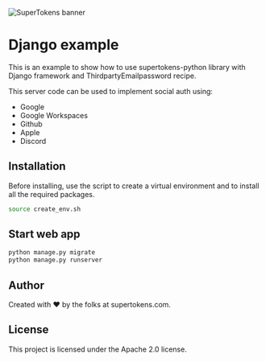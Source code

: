 ![SuperTokens banner](https://raw.githubusercontent.com/supertokens/supertokens-logo/master/images/Artboard%20%E2%80%93%2027%402x.png)

# Django example

This is an example to show how to use supertokens-python library with Django framework and ThirdpartyEmailpassword recipe. 

This server code can be used to implement social auth using:
- Google
- Google Workspaces
- Github
- Apple
- Discord

## Installation

Before installing, use the script to create a virtual environment and to install all the required packages.
```bash
source create_env.sh
```

## Start web app

```bash
python manage.py migrate
python manage.py runserver
```

## Author

Created with :heart: by the folks at supertokens.com.

## License

This project is licensed under the Apache 2.0 license.
